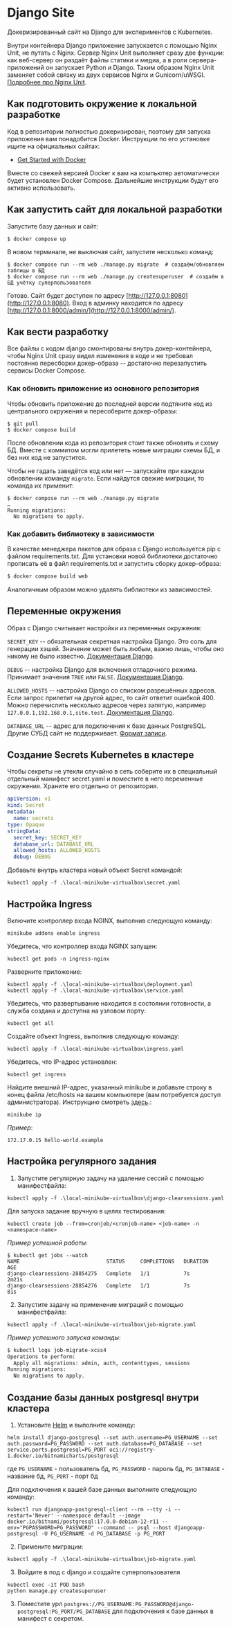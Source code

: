 # Django Site

Докеризированный сайт на Django для экспериментов с Kubernetes.

Внутри контейнера Django приложение запускается с помощью Nginx Unit, не путать с Nginx. Сервер Nginx Unit выполняет сразу две функции: как веб-сервер он раздаёт файлы статики и медиа, а в роли сервера-приложений он запускает Python и Django. Таким образом Nginx Unit заменяет собой связку из двух сервисов Nginx и Gunicorn/uWSGI. [Подробнее про Nginx Unit](https://unit.nginx.org/).

## Как подготовить окружение к локальной разработке

Код в репозитории полностью докеризирован, поэтому для запуска приложения вам понадобится Docker. Инструкции по его установке ищите на официальных сайтах:

- [Get Started with Docker](https://www.docker.com/get-started/)

Вместе со свежей версией Docker к вам на компьютер автоматически будет установлен Docker Compose. Дальнейшие инструкции будут его активно использовать.

## Как запустить сайт для локальной разработки

Запустите базу данных и сайт:

```shell
$ docker compose up
```

В новом терминале, не выключая сайт, запустите несколько команд:

```shell
$ docker compose run --rm web ./manage.py migrate  # создаём/обновляем таблицы в БД
$ docker compose run --rm web ./manage.py createsuperuser  # создаём в БД учётку суперпользователя
```

Готово. Сайт будет доступен по адресу [http://127.0.0.1:8080](http://127.0.0.1:8080). Вход в админку находится по адресу [http://127.0.0.1:8000/admin/](http://127.0.0.1:8000/admin/).

## Как вести разработку

Все файлы с кодом django смонтированы внутрь докер-контейнера, чтобы Nginx Unit сразу видел изменения в коде и не требовал постоянно пересборки докер-образа -- достаточно перезапустить сервисы Docker Compose.

### Как обновить приложение из основного репозитория

Чтобы обновить приложение до последней версии подтяните код из центрального окружения и пересоберите докер-образы:

``` shell
$ git pull
$ docker compose build
```

После обновлении кода из репозитория стоит также обновить и схему БД. Вместе с коммитом могли прилететь новые миграции схемы БД, и без них код не запустится.

Чтобы не гадать заведётся код или нет — запускайте при каждом обновлении команду `migrate`. Если найдутся свежие миграции, то команда их применит:

```shell
$ docker compose run --rm web ./manage.py migrate
…
Running migrations:
  No migrations to apply.
```

### Как добавить библиотеку в зависимости

В качестве менеджера пакетов для образа с Django используется pip с файлом requirements.txt. Для установки новой библиотеки достаточно прописать её в файл requirements.txt и запустить сборку докер-образа:

```sh
$ docker compose build web
```

Аналогичным образом можно удалять библиотеки из зависимостей.

<a name="env-variables"></a>
## Переменные окружения

Образ с Django считывает настройки из переменных окружения:

`SECRET_KEY` -- обязательная секретная настройка Django. Это соль для генерации хэшей. Значение может быть любым, важно лишь, чтобы оно никому не было известно. [Документация Django](https://docs.djangoproject.com/en/3.2/ref/settings/#secret-key).

`DEBUG` -- настройка Django для включения отладочного режима. Принимает значения `TRUE` или `FALSE`. [Документация Django](https://docs.djangoproject.com/en/3.2/ref/settings/#std:setting-DEBUG).

`ALLOWED_HOSTS` -- настройка Django со списком разрешённых адресов. Если запрос прилетит на другой адрес, то сайт ответит ошибкой 400. Можно перечислить несколько адресов через запятую, например `127.0.0.1,192.168.0.1,site.test`. [Документация Django](https://docs.djangoproject.com/en/3.2/ref/settings/#allowed-hosts).

`DATABASE_URL` -- адрес для подключения к базе данных PostgreSQL. Другие СУБД сайт не поддерживает. [Формат записи](https://github.com/jacobian/dj-database-url#url-schema).

## Создание Secrets Kubernetes в кластере

Чтобы секреты не утекли случайно в сеть соберите их в специальный отдельный манифест secret.yaml и поместите в него переменные окружения. Храните его отдельно от репозитория. 

```yaml
apiVersion: v1
kind: Secret
metadata:
  name: secrets
type: Opaque
stringData:
  secret_key: SECRET_KEY
  database_url: DATABASE_URL
  allowed_hosts: ALLOWED_HOSTS
  debug: DEBUG
```

Добавьте внутрь кластера новый объект Secret командой:

```
kubectl apply -f .\local-minikube-virtualbox\secret.yaml
```


## Настройка Ingress

Включите контроллер входа NGINX, выполнив следующую команду:

```
minikube addons enable ingress
```

Убедитесь, что контроллер входа NGINX запущен:

```
kubectl get pods -n ingress-nginx
```

Разверните приложение:

```
kubectl apply -f .\local-minikube-virtualbox\deployment.yaml
kubectl apply -f .\local-minikube-virtualbox\service.yaml
```

Убедитесь, что развертывание находится в состоянии готовности, а служба создана и доступна на узловом порту:

```
kubectl get all
```

Создайте объект Ingress, выполнив следующую команду:

```
kubectl apply -f .\local-minikube-virtualbox\ingress.yaml
```

Убедитесь, что IP-адрес установлен:

```
kubectl get ingress
```

Найдите внешний IP-адрес, указанный minikube и добавьте строку в конец файла /etc/hosts на вашем компьютере (вам потребуется доступ администратора). Инструкцию смотреть [здесь](https://help.reg.ru/support/dns-servery-i-nastroyka-zony/rabota-s-dns-serverami/fayl-hosts-gde-nakhoditsya-i-kak-yego-izmenit#2).:

```
minikube ip
```

_Пример_:

```
172.17.0.15 hello-world.example
```


## Настройка регулярного задания

1. Запустите регулярную задачу на удаление сессий с помощью манифестфайла:

```shell
kubectl apply -f .\local-minikube-virtualbox\django-clearsessions.yaml
```

Для запуска задание вручную в целях тестирования:

```shell
kubectl create job --from=cronjob/<cronjob-name> <job-name> -n <namespace-name>
```

_Пример успешной работы_:
```shell
$ kubectl get jobs --watch
NAME                            STATUS     COMPLETIONS   DURATION   AGE
django-clearsessions-28854275   Complete   1/1           7s         2m21s
django-clearsessions-28854276   Complete   1/1           7s         81s
```

2. Запустите задачу на применение миграций с помощью манифестфайла:

```shell
kubectl apply -f .\local-minikube-virtualbox\job-migrate.yaml
```

_Пример успешного запуска команды_:

```sh
$ kubectl logs job-migrate-xcss4   
Operations to perform:
  Apply all migrations: admin, auth, contenttypes, sessions
Running migrations:
  No migrations to apply.

```


## Создание базы данных postgresql внутри кластера

1. Установите [Helm](https://helm.sh/) и выполните команду:

```shell
helm install django-postgresql --set auth.username=PG_USERNAME --set auth.password=PG_PASSWORD --set auth.database=PG_DATABASE --set service.ports.postgresql=PG_PORT oci://registry-1.docker.io/bitnamicharts/postgresql
```

где `PG_USERNAME` - пользователь бд, `PG_PASSWORD` - пароль бд, `PG_DATABASE` - название бд, `PG_PORT` - порт бд

Для подключения к вашей базе данных выполните следующую команду:

```shell
kubectl run djangoapp-postgresql-client --rm --tty -i --restart='Never' --namespace default --image docker.io/bitnami/postgresql:17.0.0-debian-12-r11 --env="PGPASSWORD=PG_PASSWORD" --command -- psql --host djangoapp-postgresql -U PG_USERNAME -d PG_DATABASE -p PG_PORT
```


2. Примените миграции:

```shell
kubectl apply -f .\local-minikube-virtualbox\job-migrate.yaml
```

3. Войдите в под с django и создайте суперпользователя

```shell
kubectl exec -it POD bash
python manage.py createsuperuser
```

3. Поместите урл `postgres://PG_USERNAME:PG_PASSWORD@django-postgresql:PG_PORT/PG_DATABASE` для подключения к базе данных в манифест с секретом.